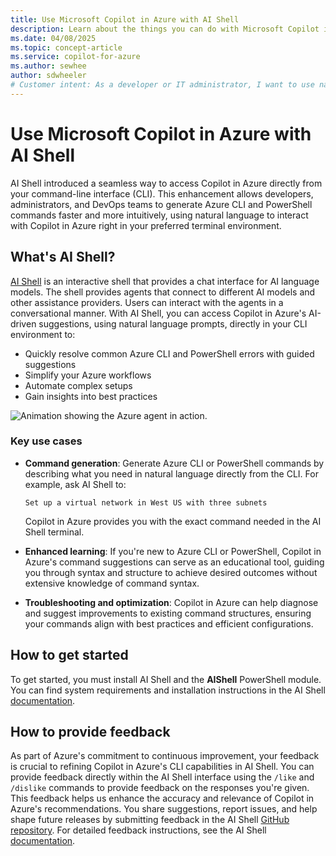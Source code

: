 ```yaml
---
title: Use Microsoft Copilot in Azure with AI Shell
description: Learn about the things you can do with Microsoft Copilot in Azure from the command line.
ms.date: 04/08/2025
ms.topic: concept-article
ms.service: copilot-for-azure
ms.author: sewhee
author: sdwheeler
# Customer intent: As a developer or IT administrator, I want to use natural language in the CLI to generate Azure commands with an AI assistant, so that I can streamline workflows, learn command syntax, and troubleshoot efficiently without deep prior knowledge.
---
```


# Use Microsoft Copilot in Azure with AI Shell

AI Shell introduced a seamless way to access Copilot in Azure directly from your command-line
interface (CLI). This enhancement allows developers, administrators, and DevOps teams to generate
Azure CLI and PowerShell commands faster and more intuitively, using natural language to interact
with Copilot in Azure right in your preferred terminal environment.

## What's AI Shell?

[AI Shell][01] is an interactive shell that provides a chat interface for AI language models. The
shell provides agents that connect to different AI models and other assistance providers. Users can
interact with the agents in a conversational manner. With AI Shell, you can access Copilot in
Azure's AI-driven suggestions, using natural language prompts, directly in your CLI environment to:

- Quickly resolve common Azure CLI and PowerShell errors with guided suggestions
- Simplify your Azure workflows
- Automate complex setups
- Gain insights into best practices

![Animation showing the Azure agent in action.][03]

### Key use cases

- **Command generation**: Generate Azure CLI or PowerShell commands by describing what you need in
  natural language directly from the CLI. For example, ask AI Shell to:

  `Set up a virtual network in West US with three subnets`

  Copilot in Azure provides you with the exact command needed in the AI Shell terminal.

- **Enhanced learning**: If you're new to Azure CLI or PowerShell, Copilot in Azure's command
  suggestions can serve as an educational tool, guiding you through syntax and structure to achieve
  desired outcomes without extensive knowledge of command syntax.

- **Troubleshooting and optimization**: Copilot in Azure can help diagnose and suggest improvements
  to existing command structures, ensuring your commands align with best practices and efficient
  configurations.

## How to get started

To get started, you must install AI Shell and the **AIShell** PowerShell module. You can find system
requirements and installation instructions in the AI Shell [documentation][01].

## How to provide feedback

As part of Azure's commitment to continuous improvement, your feedback is crucial to refining
Copilot in Azure's CLI capabilities in AI Shell. You can provide feedback directly within the AI
Shell interface using the `/like` and `/dislike` commands to provide feedback on the responses
you're given. This feedback helps us enhance the accuracy and relevance of Copilot in Azure's
recommendations. You share suggestions, report issues, and help shape future releases by submitting
feedback in the AI Shell [GitHub repository][02]. For detailed feedback instructions, see the AI
Shell [documentation][01].

<!-- link references -->
[01]: /powershell/utility-modules/aishell/overview
[02]: https://github.com/PowerShell/AIShell
[03]: media/ai-shell-overview/ai-shell-azure-agent.gif

